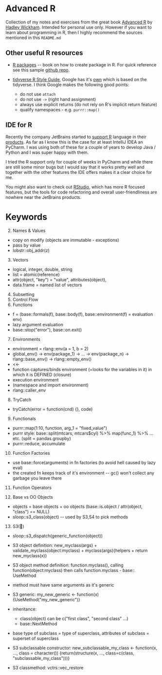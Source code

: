 # Advanced R

Collection of my notes and exercises from the great book [Advanced R](https://adv-r.hadley.nz/index.html)
by [Hadley Wickham](http://hadley.nz/). Intended for personal use only. However if you want to learn about programming
in R, then I highly recommend the sources mentioned in this `README.md`

## Other useful R resources

- [R packages](https://r-pkgs.org/) -- book on how to create package in R. For quick reference see this
  sample [github repo](https://github.com/jennybc/foofactors).

- [tidyverse R Style Guide](https://style.tidyverse.org/), Google has
  it's [own](https://google.github.io/styleguide/Rguide.html)
  which is based on the tidyverse. I think Google makes the following good points:
    - do not use `attach`
    - do not use `->` (right hand assignment)
    - always use explicit returns (do not rely on R's implicit return feature)
    - qualify namespaces - e.g. `purrr::map()`

## IDE for R

Recently the company JetBrains started to [support R](https://www.jetbrains.com/help/pycharm/r-plugin-support.html)
language in their [products](https://www.jetbrains.com/products/). As far as I know this is the case for at least
IntelliJ IDEA an PyCharm. I was using both of these for a couple of years to develop Java / Python and I was super happy
with them.

I tried the R support only for couple of weeks in PyCharm and while there are still some minor bugs but I would say that
it works pretty well and together with the other features the IDE offers makes it a clear choice for me.

You might also want to check out [RStudio](https://rstudio.com/), which has more R focused features, but the tools for
code refactoring and overall user-friendliness are nowhere near the JetBrains products.

# Keywords

2. Names & Values

- copy on modify (objects are immutable - exceptions)
- pass by value
- lobstr::obj_addr(z)

3. Vectors

- logical, integer, double, string
- list = atomic(reference)
- attr(object, "key") = "value", attributes(object),
- data.frame = named list of vectors

4. Subsetting
5. Control Flow
6. Functions

- f = (base::formals(f), base::body(f), base::environment(f) = evaluation env)
- lazy argument evaluation
- base::stop("error"), base::on.exit()

7. Environments

- environment = rlang::env(a = 1, b = 2)
- global_env() -> env(package_1) -> ... -> env(package_n) -> rlang::base_env() -> rlang::empty_env()
- <<-
- function captures/binds environment (=looks for the variables in it) in which it is DEFINED (closure)
- execution environment
- (namespace and import environment)
- rlang::caller_env

8. TryCatch

- tryCatch(error = function(cnd) {}, code)

9. Functionals

- purrr::map(1:10, function, arg_1 = "fixed_value")
- purrr style: base::split(mtcars, mtcars$cyl) %>% map(func_1) %>% ... etc. (split = pandas.groupby)
- purrr::reduce, accumulate

10. Function Factories

- use base::force(arguments) in fn factories (to avoid hell caused by lazy eval)
- the created fn keeps track of it's environment -- gc() won't collect any garbage you leave there

11. Function Operators

12. Base vs OO Objects

- objects = base objects + oo objects (base::is.object / attr(object, "class") == NULL)
- sloop::s3_class(object) -- used by S3,S4 to pick methods

13. S3(🤮)

- sloop::s3_dispatch(generic_function(object))
- S3 object definition: new_myclass(args) + validate_myclass(object:myclass) + myclass(args){helpers + return
  new_myclass(x)}
- S3 object method definition: function.myclass(), calling function(object:myclass) then calls function.myclass - base::
  UseMethod

- method must have same arguments as it's generic
- S3 generic: my_new_generic <- function(x) {UseMethod("my_new_generic")}
- inheritance:
    - class(object) can be c("first class", "second class" ...)
    - base::NextMethod

- base type of subclass = type of superclass, attributes of subclass = superset of superclass
- S3 subclassable constructor: new_subclassable_my_class <- function(x, ..., class = character()) {return(structure(x,
  ..., class=c(class, "subclassable_my_class")))}

- S3 classmethod: vctrs::vec_restore



